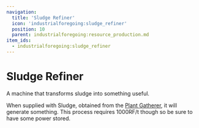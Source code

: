 ```yaml
---
navigation:
  title: 'Sludge Refiner'
  icon: 'industrialforegoing:sludge_refiner'
  position: 10
  parent: industrialforegoing:resource_production.md
item_ids:
  - industrialforegoing:sludge_refiner
---
```


# Sludge Refiner

A machine that transforms <Color id="gold">sludge</Color> into something useful.

When supplied with <Color id="gold">Sludge</Color>, obtained from the [Plant Gatherer](../agr_hus/plant_gatherer.md), it will generate <Color id="gold">something</Color>.
This process requires <Color id="gold">1000</Color>RF/t though so be sure to have some power stored.

<Recipe id="industrialforegoing:sludge_refiner" />
